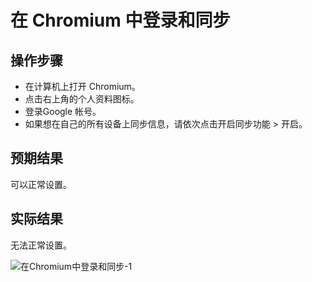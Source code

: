 # 在 Chromium 中登录和同步

## 操作步骤

- 在计算机上打开 Chromium。
- 点击右上角的个人资料图标。
- 登录Google 帐号。
- 如果想在自己的所有设备上同步信息，请依次点击开启同步功能 > 开启。

## 预期结果

可以正常设置。

## 实际结果

无法正常设置。

![在Chromium中登录和同步-1](../img/在Chromium中登录和同步-1.png)
